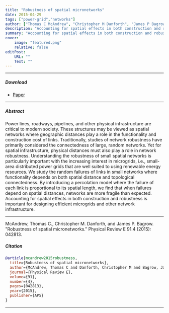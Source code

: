 ```yaml
---
title: "Robustness of spatial micronetworks"
date: 2015-04-29
tags: ["power-grid","networks"]
author: ["Thomas C McAndrew", "Christopher M Danforth", "James P Bagrow"]
description: "Accounting for spatial effects in both construction and robustness is important for designing efficient microgrids and other network infrastructure."
summary: "Accounting for spatial effects in both construction and robustness is important for designing efficient microgrids and other network infrastructure."
cover:
    image: "featured.png"
    relative: false
editPost:
    URL: ""
    Text: ""
---
```


---

##### Download

+ [Paper](https://journals.aps.org/pre/abstract/10.1103/PhysRevE.91.042813)

---

##### Abstract

Power lines, roadways, pipelines, and other physical infrastructure are critical to modern society. These structures may be viewed as spatial networks where geographic distances play a role in the functionality and construction cost of links. Traditionally, studies of network robustness have primarily considered the connectedness of large, random networks. Yet for spatial infrastructure, physical distances must also play a role in network robustness. Understanding the robustness of small spatial networks is particularly important with the increasing interest in microgrids, i.e., small-area distributed power grids that are well suited to using renewable energy resources. We study the random failures of links in small networks where functionality depends on both spatial distance and topological connectedness. By introducing a percolation model where the failure of each link is proportional to its spatial length, we find that when failures depend on spatial distances, networks are more fragile than expected. Accounting for spatial effects in both construction and robustness is important for designing efficient microgrids and other network infrastructure.

---

McAndrew, Thomas C., Christopher M. Danforth, and James P. Bagrow. "Robustness of spatial micronetworks." Physical Review E 91.4 (2015): 042813.

##### Citation

```BibTeX
@article{mcandrew2015robustness,
  title={Robustness of spatial micronetworks},
  author={McAndrew, Thomas C and Danforth, Christopher M and Bagrow, James P},
  journal={Physical Review E},
  volume={91},
  number={4},
  pages={042813},
  year={2015},
  publisher={APS}
}
```
---
